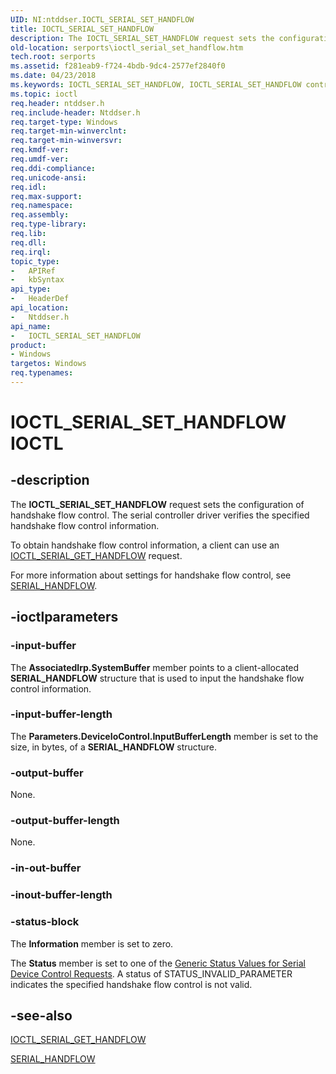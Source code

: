 ```yaml
---
UID: NI:ntddser.IOCTL_SERIAL_SET_HANDFLOW
title: IOCTL_SERIAL_SET_HANDFLOW
description: The IOCTL_SERIAL_SET_HANDFLOW request sets the configuration of handshake flow control. The serial controller driver verifies the specified handshake flow control information.
old-location: serports\ioctl_serial_set_handflow.htm
tech.root: serports
ms.assetid: f281eab9-f724-4bdb-9dc4-2577ef2840f0
ms.date: 04/23/2018
ms.keywords: IOCTL_SERIAL_SET_HANDFLOW, IOCTL_SERIAL_SET_HANDFLOW control, IOCTL_SERIAL_SET_HANDFLOW control code [Serial Ports], ntddser/IOCTL_SERIAL_SET_HANDFLOW, serports.ioctl_serial_set_handflow, serref_732613c0-4ff9-46a8-929d-e5d02be9a57c.xml
ms.topic: ioctl
req.header: ntddser.h
req.include-header: Ntddser.h
req.target-type: Windows
req.target-min-winverclnt: 
req.target-min-winversvr: 
req.kmdf-ver: 
req.umdf-ver: 
req.ddi-compliance: 
req.unicode-ansi: 
req.idl: 
req.max-support: 
req.namespace: 
req.assembly: 
req.type-library: 
req.lib: 
req.dll: 
req.irql: 
topic_type:
-	APIRef
-	kbSyntax
api_type:
-	HeaderDef
api_location:
-	Ntddser.h
api_name:
-	IOCTL_SERIAL_SET_HANDFLOW
product:
- Windows
targetos: Windows
req.typenames: 
---
```


# IOCTL_SERIAL_SET_HANDFLOW IOCTL


## -description


The <b>IOCTL_SERIAL_SET_HANDFLOW</b> request sets the configuration of handshake flow control. The serial controller driver  verifies the specified handshake flow control information.

To obtain handshake flow control information, a client can use an <a href="https://msdn.microsoft.com/library/windows/hardware/ff546574">IOCTL_SERIAL_GET_HANDFLOW</a> request.

For more information about settings for handshake flow control, see <a href="https://msdn.microsoft.com/library/windows/hardware/jj680685">SERIAL_HANDFLOW</a>.


## -ioctlparameters




### -input-buffer

The <b>AssociatedIrp.SystemBuffer</b> member points to a client-allocated <b>SERIAL_HANDFLOW</b> structure that is used to input the handshake flow control information.


### -input-buffer-length

The <b>Parameters.DeviceIoControl.InputBufferLength</b> member is set to the size, in bytes, of a <b>SERIAL_HANDFLOW</b> structure.


### -output-buffer

None.


### -output-buffer-length

None.


### -in-out-buffer








### -inout-buffer-length








### -status-block

The <b>Information</b> member is set to zero.

The <b>Status</b> member is set to one of the <a href="https://docs.microsoft.com/windows-hardware/drivers/serports/serial-device-control-requests2">Generic Status Values for Serial Device Control Requests</a>. A status of STATUS_INVALID_PARAMETER indicates the specified handshake flow control is not valid.


## -see-also




<a href="https://msdn.microsoft.com/library/windows/hardware/ff546574">IOCTL_SERIAL_GET_HANDFLOW</a>



<a href="https://msdn.microsoft.com/library/windows/hardware/jj680685">SERIAL_HANDFLOW</a>
 

 


